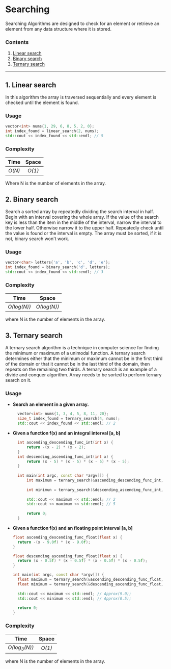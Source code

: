 # Searching 
Searching Algorithms are designed to check for an element or retrieve an element from any data structure where it is stored.

### Contents
1. [Linear search](#1-linear-search)
2. [Binary search](#2-binary-search)
3. [Ternary search](#3-ternary-search)
---
## 1. Linear search
In this algorithm the array is traversed sequentially and every element is checked until the element is found.

### Usage
``` c++
vector<int> nums{1, 29, 6, 8, 5, 2, 0};
int index_found = linear_search(2, nums);
std::cout << index_found << std::endl; // 5 
```
### Complexity

Time    | Space
:--------:|:-------------------:
_O(N)_ | _O(1)_

Where N is the number of elements in the array.

## 2. Binary search
Search a sorted array by repeatedly dividing the search interval in half. Begin with an interval covering the whole array. If the value of the search key is less than the item in the middle of the interval, narrow the interval to the lower half. Otherwise narrow it to the upper half. Repeatedly check until the value is found or the interval is empty. The array must be sorted, if it is not, binary search won't work.

### Usage
``` c++
vector<char> letters{'a', 'b', 'c', 'd', 'e'};
int index_found = binary_search('d', letters);
std::cout << index_found << std::endl; // 3
```

### Complexity
Time    | Space
:--------:|:-------------------:
_O(log(N))_ | _O(log(N))_

where N is the number of elements in the array.

## 3. Ternary search
A ternary search algorithm is a technique in computer science for finding the minimum or maximum of a unimodal function. A ternary search determines either that the minimum or maximum cannot be in the first third of the domain or that it cannot be in the last third of the domain, then repeats on the remaining two thirds. A ternary search is an example of a divide and conquer algorithm. 
Array needs to be sorted to perform ternary search on it.

### Usage
* **Search an element in a given array.**
  ``` c++
    vector<int> nums{1, 3, 4, 5, 8, 11, 20};
    size_t index_found = ternary_search(4, nums);
    std::cout << index_found << std::endl; // 2
  ```
* **Given a function f(x) and an integral interval [a, b]**
  ```c++
    int ascending_descending_func_int(int x) {
        return -(x - 2) * (x - 2);
    }
    int descending_ascending_func_int(int x) {
        return (x - 5) * (x - 5) * (x - 5) * (x - 5);
    }
    
    int main(int argc, const char *argv[]) {
        int maximum = ternary_search(&ascending_descending_func_int, 1, 7,     ASCEND_THEN_DESCEND);
        
        int minimun = ternary_search(&descending_ascending_func_int, 2, 6, DESCEND_THEN_ASCEND);
        
        std::cout << maximum << std::endl; // 2
        std::cout << maximum << std::endl; // 5
        
        return 0;
    }
  ```
* **Given a function f(x) and an floating point interval [a, b]**
  ```c++
  float ascending_descending_func_float(float x) {
    return -(x - 9.0f) * (x - 9.0f);
  }

  float descending_ascending_func_float(float x) {
    return (x - 0.5f) * (x - 0.5f) * (x - 0.5f) * (x - 0.5f);
  }
  
  int main(int argc, const char *argv[]) {
    float maximum = ternary_search(&ascending_descending_func_float, 8.0, 9.0, ASCEND_THEN_DESCEND, 10e-9);
    float minimum = ternary_search(&descending_ascending_func_float, 0.4, 0.5, DESCEND_THEN_ASCEND, 10e-9)
    
    std::cout << maximum << std::endl; // Approx(9.0);
    std::cout << minimum << std::endl; // Approx(0.5);
    
    return 0;
  }
  ```

### Complexity
Time    | Space
:--------:|:-------------------:
_O(log<sub>3</sub>(N))_ | _O(1)_

where N is the number of elements in the array.
